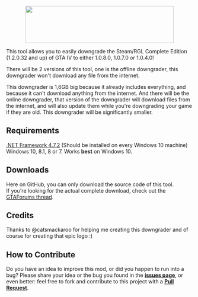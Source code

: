 <p align="center">
  <img width="400" height="100" src="https://i.imgur.com/Je7x0Rx.png">
</p>

This tool allows you to easily downgrade the Steam/RGL Complete Edition (1.2.0.32 and up) of GTA IV to either 1.0.8.0, 1.0.7.0 or 1.0.4.0!

There will be 2 versions of this tool, one is the offline downgrader, this downgrader won't download any file from the internet.

This downgrader is 1,6GB big because it already includes everything, and because it can't download anything from the internet. And there will be the online downgrader, that version of the downgrader will download files from the internet, and will also update them while you're downgrading your game if they are old. This downgrader will be significantly smaller.  

## Requirements
[.NET Framework 4.7.2](https://go.microsoft.com/fwlink/?LinkId=863262) (Should be installed on every Windows 10 machine)  
Windows 10, 8.1, 8 or 7. Works **best** on Windows 10.  

## Downloads
Here on GitHub, you can only download the source code of this tool.  
If you're looking for the actual complete download, check out the [GTAForums thread](https://gtaforums.com/topic/976691-gta-iv-downgrader).  

## Credits
Thanks to @catsmackaroo for helping me creating this downgrader and of course for creating that epic logo :)

## How to Contribute
Do you have an idea to improve this mod, or did you happen to run into a bug? Please share your idea or the bug you found in the **[issues page](https://github.com/ClonkAndre/GTAIVDowngrader/issues)**, or even better: feel free to fork and contribute to this project with a **[Pull Request](https://github.com/ClonkAndre/GTAIVDowngrader/pulls)**.
